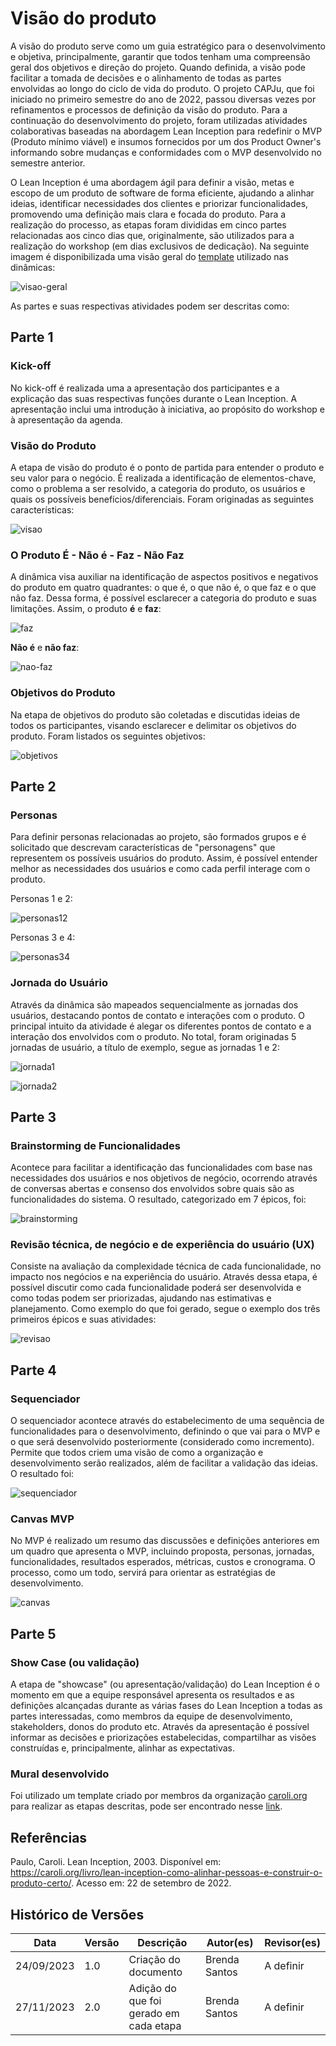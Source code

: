 # Visão do produto

A visão do produto serve como um guia estratégico para o desenvolvimento e objetiva, principalmente, garantir que todos tenham uma compreensão geral dos objetivos e direção do projeto. Quando definida, a visão pode facilitar a tomada de decisões e o alinhamento de todas as partes envolvidas ao longo do ciclo de vida do produto. O projeto CAPJu, que foi iniciado no primeiro semestre do ano de 2022, passou diversas vezes por refinamentos e processos de definição da visão do produto. Para a continuação do desenvolvimento do projeto, foram utilizadas atividades colaborativas baseadas na abordagem Lean Inception para redefinir o MVP (Produto mínimo viável) e insumos fornecidos por um dos Product Owner's informando sobre mudanças e conformidades com o MVP desenvolvido no semestre anterior. 

O Lean Inception é uma abordagem ágil para definir a visão, metas e escopo de um produto de software de forma eficiente, ajudando a alinhar ideias, identificar necessidades dos clientes e priorizar funcionalidades, promovendo uma definição mais clara e focada do produto. Para a realização do processo, as etapas foram divididas em cinco partes relacionadas aos cinco dias que, originalmente, são utilizados para a realização do workshop (em dias exclusivos de dedicação). Na seguinte imagem é disponibilizada uma visão geral do [template](https://app.mural.co/t/unbfgaepsmds202111846/m/unbfgaepsmds202111846/1692910498619/226135c4deaf3fd4c179f53b8bd78ce91cc9362f?sender=uf4a9054fa45150139df41913) utilizado nas dinâmicas: 

![visao-geral](https://media.discordapp.net/attachments/750707734910992535/1155681894302756914/image.png?width=1216&height=616)

As partes e suas respectivas atividades podem ser descritas como:

## Parte 1

### Kick-off

No kick-off é realizada uma a apresentação dos participantes e a explicação das suas respectivas funções durante o Lean Inception. A apresentação inclui uma introdução à iniciativa, ao propósito do workshop e à apresentação da agenda.

### Visão do Produto

A etapa de visão do produto é o ponto de partida para entender o produto e seu valor para o negócio. É realizada a identificação de elementos-chave, como o problema a ser resolvido, a categoria do produto, os usuários e quais os possíveis benefícios/diferenciais. Foram originadas as seguintes características:

![visao](../assets/image.png)

### O Produto É - Não é - Faz - Não Faz

A dinâmica visa auxiliar na identificação de aspectos positivos e negativos do produto em quatro quadrantes: o que é, o que não é, o que faz e o que não faz.
Dessa forma, é possível esclarecer a categoria do produto e suas limitações. Assim, o produto **é** e **faz**:

![faz](../assets/image-1.png)

**Não é** e **não faz**:

![nao-faz](../assets/image-2.png)

### Objetivos do Produto

Na etapa de objetivos do produto são coletadas e discutidas ideias de todos os participantes, visando esclarecer e delimitar os objetivos do produto. Foram listados os seguintes objetivos:

![objetivos](../assets/image-3.png)

## Parte 2

### Personas 

Para definir personas relacionadas ao projeto, são formados grupos e é solicitado que descrevam características de "personagens" que representem os possíveis usuários do produto. Assim, é possível entender melhor as necessidades dos usuários e como cada perfil interage com o produto.

Personas 1 e 2:

![personas12](../assets/image-4.png)

Personas 3 e 4:

![personas34](../assets/image-5.png)

### Jornada do Usuário

Através da dinâmica são mapeados sequencialmente as jornadas dos usuários, destacando pontos de contato e interações com o produto. O principal intuito da atividade é alegar os diferentes pontos de contato e a interação dos envolvidos com o produto. No total, foram originadas 5 jornadas de usuário, a título de exemplo, segue as jornadas 1 e 2:

![jornada1](../assets/image-6.png)

![jornada2](../assets/image-7.png)

## Parte 3

### Brainstorming de Funcionalidades

Acontece para facilitar a identificação das funcionalidades com base nas necessidades dos usuários e nos objetivos de negócio, ocorrendo através de conversas abertas e consenso dos envolvidos sobre quais são as funcionalidades do sistema. O resultado, categorizado em 7 épicos, foi:

![brainstorming](../assets/image-8.png)

### Revisão técnica, de negócio e de experiência do usuário (UX)

Consiste na avaliação da complexidade técnica de cada funcionalidade, no impacto nos negócios e na experiência do usuário. Através dessa etapa, é possível discutir como cada funcionalidade poderá ser desenvolvida e como todas podem ser priorizadas, ajudando nas estimativas e planejamento. Como exemplo do que foi gerado, segue o exemplo dos três primeiros épicos e suas atividades:

![revisao](../assets/image-11.png)

## Parte 4

### Sequenciador

O sequenciador acontece através do estabelecimento de uma sequência de funcionalidades para o desenvolvimento, definindo o que vai para o MVP e o que será desenvolvido posteriormente (considerado como incremento). Permite que todos criem uma visão de como a organização e desenvolvimento serão realizados, além de facilitar a validação das ideias. O resultado foi:

![sequenciador](../assets/image-9.png)

### Canvas MVP

No MVP é realizado um resumo das discussões e definições anteriores em um quadro que apresenta o MVP, incluindo proposta, personas, jornadas, funcionalidades, resultados esperados, métricas, custos e cronograma. O processo, como um todo, servirá para orientar as estratégias de desenvolvimento.

![canvas](../assets/image-10.png)

## Parte 5

### Show Case (ou validação)

A etapa de "showcase" (ou apresentação/validação) do Lean Inception é o momento em que a equipe responsável apresenta os resultados e as definições alcançadas durante as várias fases do Lean Inception a todas as partes interessadas, como membros da equipe de desenvolvimento, stakeholders, donos do produto etc. Através da apresentação é possível informar as decisões e priorizações estabelecidas, compartilhar as visões construídas e, principalmente, alinhar as expectativas.

### Mural desenvolvido

Foi utilizado um template criado por membros da organização [caroli.org](https://caroli.org/) para realizar as etapas descritas, pode ser encontrado nesse [link](https://app.mural.co/t/unbfgaepsmds202111846/m/unbfgaepsmds202111846/1692910498619/226135c4deaf3fd4c179f53b8bd78ce91cc9362f?sender=uf4a9054fa45150139df41913).

## Referências

Paulo, Caroli. Lean Inception, 2003. Disponível em: <a href="https://caroli.org/livro/lean-inception-como-alinhar-pessoas-e-construir-o-produto-certo/">https://caroli.org/livro/lean-inception-como-alinhar-pessoas-e-construir-o-produto-certo/</a>. Acesso em: 22 de setembro de 2022.

## Histórico de Versões

| Data | Versão | Descrição | Autor(es) | Revisor(es) |
| ------------- | ------------- | ------------- | ------------- | ------------- | 
| 24/09/2023 | 1.0 | Criação do documento | Brenda Santos | A definir |
| 27/11/2023 | 2.0 | Adição do que foi gerado em cada etapa | Brenda Santos | A definir |
